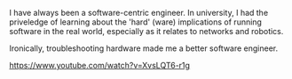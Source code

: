 I have always been a software-centric engineer. In university, I had the priveledge of learning about the 'hard' (ware) implications of running software in the real world, especially as it relates to networks and robotics.

Ironically, troubleshooting hardware made me a better software engineer. 

https://www.youtube.com/watch?v=XvsLQT6-r1g
